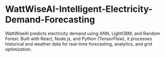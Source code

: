 # WattWiseAI-Intelligent-Electricity-Demand-Forecasting
WattWiseAI predicts electricity demand using ANN, LightGBM, and Random Forest. Built with React, Node.js, and Python (TensorFlow), it processes historical and weather data for real-time forecasting, analytics, and grid optimization.
